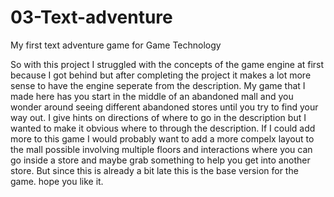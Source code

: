# 03-Text-adventure
My first text adventure game for Game Technology


So with this project I struggled with the concepts of the game engine at first because I got behind but after completing the project it makes a lot more sense to have
the engine seperate from the description. My game that I made here has you start in the middle of an abandoned mall and you wonder around seeing different abandoned stores until you try to find your way out. I give hints on directions of where to go in the description but I wanted to make it obvious where to through the description. If I could
add more to this game I would probably want to add a more compelx layout to the mall possible involving multiple floors and interactions where you can go inside a store and maybe grab something to help you get into another store. But since this is already a bit late this is the base version for the game. hope you like it.